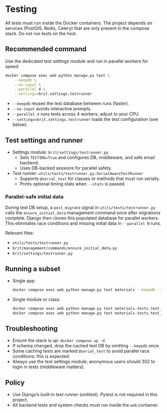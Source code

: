 # Testing

All tests must run inside the Docker containers. The project depends on services (PostGIS, Redis, Celery) that are only present in the compose stack. Do not run tests on the host.

## Recommended command
Use the dedicated test settings module and run in parallel workers for speed:

```bash
docker compose exec web python manage.py test \
    --keepdb \
    --no-input \
    --parallel 4 \
    --settings=brit.settings.testrunner
```

- `--keepdb` reuses the test database between runs (faster).
- `--no-input` avoids interactive prompts.
- `--parallel 4` runs tests across 4 workers; adjust to your CPU.
- `--settings=brit.settings.testrunner` loads the test configuration (see below).

## Test settings and runner
- Settings module: `brit/settings/testrunner.py`
  - Sets `TESTING=True` and configures DB, middleware, and safe email backend.
  - Uses DB-backed sessions for parallel safety.
- Test runner: `utils/tests/testrunner.py:SerialAwareTestRunner`
  - Supports `@serial_test` for classes or methods that must run serially.
  - Prints optional timing stats when `--stats` is passed.

### Parallel‑safe initial data
During test DB setup, a `post_migrate` signal in `utils/tests/testrunner.py` calls the `ensure_initial_data` management command once after migrations complete. Django then clones this populated database for parallel workers. This eliminates race conditions and missing initial data in `--parallel N` runs.

Relevant files:
- `utils/tests/testrunner.py`
- `brit/management/commands/ensure_initial_data.py`
- `brit/settings/testrunner.py`

## Running a subset
- Single app:
  ```bash
  docker compose exec web python manage.py test materials --keepdb --no-input --settings=brit.settings.testrunner
  ```
- Single module or class:
  ```bash
  docker compose exec web python manage.py test materials.tests.test_models --keepdb --no-input --settings=brit.settings.testrunner
  docker compose exec web python manage.py test materials.tests.test_models.SampleModelTests --keepdb --no-input --settings=brit.settings.testrunner
  ```

## Troubleshooting
- Ensure the stack is up: `docker compose up -d`
- If schema changed, drop the cached test DB by omitting `--keepdb` once.
- Some caching tests are marked `@serial_test` to avoid parallel race conditions; this is expected.
- Always use the test settings module; anonymous users should 302 to login in tests (middleware matters).

## Policy
- Use Django’s built‑in test runner (unittest). Pytest is not required in this project.
- All backend tests and system checks must run inside the `web` container.
